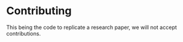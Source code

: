 # Contributing

This being the code to replicate a research paper, we will not accept 
contributions. 